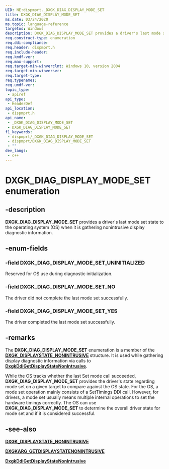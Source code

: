 ```yaml
---
UID: NE:dispmprt._DXGK_DIAG_DISPLAY_MODE_SET
title: DXGK_DIAG_DISPLAY_MODE_SET
ms.date: 03/24/2020
ms.topic: language-reference
targetos: Windows
description: DXGK_DIAG_DISPLAY_MODE_SET provides a driver's last mode set state to the operating system (OS) when it is gathering nonintrusive display diagnostic information.
req.construct-type: enumeration
req.ddi-compliance: 
req.header: dispmprt.h
req.include-header: 
req.kmdf-ver: 
req.max-support: 
req.target-min-winverclnt: Windows 10, version 2004
req.target-min-winversvr: 
req.target-type: 
req.typenames: 
req.umdf-ver: 
topic_type:
 - apiref
api_type:
 - HeaderDef
api_location:
 - dispmprt.h
api_name:
 - _DXGK_DIAG_DISPLAY_MODE_SET
 - DXGK_DIAG_DISPLAY_MODE_SET
f1_keywords:
 - dispmprt/_DXGK_DIAG_DISPLAY_MODE_SET
 - dispmprt/DXGK_DIAG_DISPLAY_MODE_SET
 - ""
dev_langs:
 - c++
---
```


# DXGK_DIAG_DISPLAY_MODE_SET enumeration

## -description

**DXGK_DIAG_DISPLAY_MODE_SET** provides a driver's last mode set state to the operating system (OS) when it is gathering nonintrusive display diagnostic information.

## -enum-fields

### -field DXGK_DIAG_DISPLAY_MODE_SET_UNINITIALIZED

Reserved for OS use during diagnostic initialization.

### -field DXGK_DIAG_DISPLAY_MODE_SET_NO

The driver did not complete the last mode set successfully.

### -field DXGK_DIAG_DISPLAY_MODE_SET_YES

The driver completed the last mode set successfully.

## -remarks

The **DXGK_DIAG_DISPLAY_MODE_SET** enumeration is a member of the [**DXGK_DISPLAYSTATE_NONINTRUSIVE**](ns-dispmprt-dxgk_displaystate_nonintrusive.md) structure. It is used while gathering display diagnostic information via calls to [**DxgkDdiGetDisplayStateNonIntrusive**](nc-dispmprt-dxgkddi_getdisplaystatenonintrusive.md).

While the OS tracks whether the last Set mode call succeeded, **DXGK_DIAG_DISPLAY_MODE_SET** provides the driver's state regarding mode set on a given target to compare against the OS state. For the OS, a mode set operation mainly consists of a SetTimings DDI call. However, for drivers, a mode set usually means multiple internal operations to set the hardware timings correctly. The OS can use **DXGK_DIAG_DISPLAY_MODE_SET** to determine the overall driver state for mode set and if it is considered successful.

## -see-also

[**DXGK_DISPLAYSTATE_NONINTRUSIVE**](ns-dispmprt-dxgk_displaystate_nonintrusive.md)

[**DXGKARG_GETDISPLAYSTATENONINTRUSIVE**](ns-dispmprt-dxgkarg_getdisplaystatenonintrusive.md)

[**DxgkDdiGetDisplayStateNonIntrusive**](nc-dispmprt-dxgkddi_getdisplaystatenonintrusive.md)
